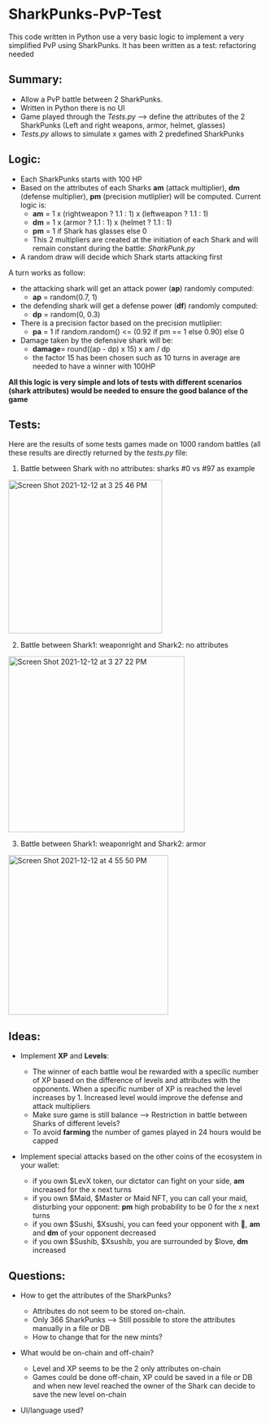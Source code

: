 # SharkPunks-PvP-Test
This code written in Python use a very basic logic to implement a very simplified PvP using SharkPunks.
It has been written as a test: refactoring needed


## Summary:
* Allow a PvP battle between 2 SharkPunks. 
* Written in Python there is no UI
* Game played through the *Tests.py*  --> define the attributes of the 2 SharkPunks (Left and right weapons, armor, helmet, glasses)
* *Tests.py* allows to simulate x games with 2 predefined SharkPunks
 
 
## Logic:
* Each SharkPunks starts with 100 HP
* Based on the attributes of each Sharks **am** (attack multiplier), **dm** (defense multiplier), **pm** (precision mutliplier) will be computed. Current logic is:
  * **am** = 1 x (rightweapon ? 1.1 : 1) x (leftweapon ? 1.1 : 1)
  * **dm** = 1 x (armor ? 1.1 : 1) x (helmet ? 1.1 : 1)
  * **pm** = 1 if Shark has glasses else 0
  * This 2 multipliers are created at the initiation of each Shark and will remain constant during the battle: *SharkPunk.py*
* A random draw will decide which Shark starts attacking first

A turn works as follow:
* the attacking shark will get an attack power (**ap**) randomly computed:
  * **ap** = random(0.7, 1)
* the defending shark will get a defense power (**df**) randomly computed:
  * **dp** = random(0, 0.3)
* There is a precision factor based on the precision mutliplier:  
  * **pa** = 1 if random.random() <= (0.92 if pm == 1 else 0.90) else 0
* Damage taken by the defensive shark will be:
  * **damage**= round((ap - dp) x 15) x am / dp
  * the factor 15 has been chosen such as 10 turns in average are needed to have a winner with 100HP

**All this logic is very simple and lots of tests with different scenarios (shark attributes) would be needed to ensure the good balance of the game**


## Tests:
Here are the results of some tests games made on 1000 random battles (all these results are directly returned by the *tests.py* file:

1. Battle between Shark with no attributes: sharks #0 vs #97 as example
<img width="302" alt="Screen Shot 2021-12-12 at 3 25 46 PM" src="https://user-images.githubusercontent.com/32247660/145728367-118b86a2-6724-460c-99d3-27cdc93cfc33.png">

2. Battle between Shark1: weaponright and Shark2: no attributes
<img width="346" alt="Screen Shot 2021-12-12 at 3 27 22 PM" src="https://user-images.githubusercontent.com/32247660/145728429-e4a12a68-8c0a-465b-9db4-b6c818103ae0.png">

3. Battle between Shark1: weaponright and Shark2: armor
<img width="314" alt="Screen Shot 2021-12-12 at 4 55 50 PM" src="https://user-images.githubusercontent.com/32247660/145731119-3aa7e9f5-16f2-4750-8cf3-b1fc611f9e1a.png">


## Ideas:
* Implement **XP** and **Levels**:
  * The winner of each battle woul be rewarded with a specilic number of XP based on the difference of levels and attributes with the opponents. When a specific number of XP is reached the level increases by 1. Increased level would improve the defense and attack multipliers
  * Make sure game is still balance --> Restriction in battle between Sharks of different levels?
  * To avoid **farming** the number of games played in 24 hours would be capped

* Implement special attacks based on the other coins of the ecosystem in your wallet:
  * if you own $LevX token, our dictator can fight on your side, **am** increased for the x next turns
  * if you own $Maid, $Master or Maid NFT, you can call your maid, disturbing your opponent: **pm** high probability to be 0 for the x next turns
  * if you own $Sushi, $Xsushi, you can feed your opponent with 🍣, **am** and **dm** of your opponent decreased 
  * if you own $Sushib, $Xsushib, you are surrounded by $love, **dm** increased


## Questions:
* How to get the attributes of the SharkPunks?
  * Attributes do not seem to be stored on-chain. 
  * Only 366 SharkPunks --> Still possible to store the attributes manually in a file or DB
  * How to change that for the new mints?

* What would be on-chain and off-chain?
  * Level and XP seems to be the 2 only attributes on-chain
  * Games could be done off-chain, XP could be saved in a file or DB and when new level reached the owner of the Shark can decide to save the new level on-chain

* UI/language used? 



